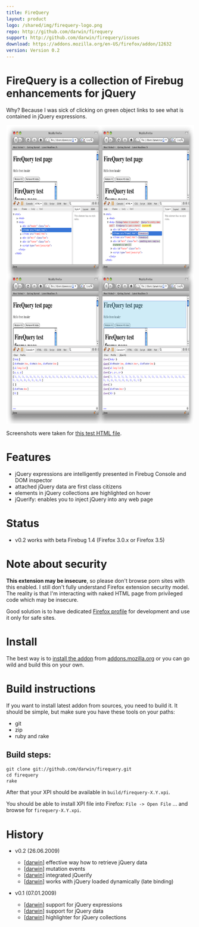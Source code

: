 ```yaml
---
title: FireQuery
layout: product
logo: /shared/img/firequery-logo.png
repo: http://github.com/darwin/firequery
support: http://github.com/darwin/firequery/issues
download: https://addons.mozilla.org/en-US/firefox/addon/12632
version: Version 0.2
---
```


# FireQuery is a collection of Firebug enhancements for jQuery

Why? Because I was sick of clicking on green object links to see what is contained in jQuery expressions.

<a href="/img/intro.png"><img src="/img/intro-small.png" width="800" height="800" class="small-shadow"></a>

Screenshots were taken for [this test HTML file][testsource].

# Features

* jQuery expressions are intelligently presented in Firebug Console and DOM inspector
* attached jQuery data are first class citizens
* elements in jQuery collections are highlighted on hover
* jQuerify: enables you to inject jQuery into any web page

# Status

* v0.2 works with beta Firebug 1.4 (Firefox 3.0.x or Firefox 3.5)

# Note about security

<b>This extension may be insecure</b>, so please don't browse porn sites with this enabled. 
I still don't fully understand Firefox extension security model.
The reality is that I'm interacting with naked HTML page from privileged code which may be insecure.

Good solution is to have dedicated [Firefox profile](http://support.mozilla.com/en-US/kb/Profiles) for development and use it only for safe sites.

# Install 

The best way is to [install the addon][download] from [addons.mozilla.org](http://addons.mozilla.org) or you can go wild and build this on your own.

# Build instructions

If you want to install latest addon from sources, you need to build it. 
It should be simple, but make sure you have these tools on your paths:

* git
* zip
* ruby and rake

## Build steps:

    git clone git://github.com/darwin/firequery.git
    cd firequery
    rake
  
After that your XPI should be available in ``build/firequery-X.Y.xpi``.

You should be able to install XPI file into Firefox: ``File -> Open File`` ... and browse for ``firequery-X.Y.xpi``.

# History

* v0.2 (26.06.2009)
  * [[darwin][darwin]] effective way how to retrieve jQuery data
  * [[darwin][darwin]] mutation events
  * [[darwin][darwin]] integrated jQuerify
  * [[darwin][darwin]] works with jQuery loaded dynamically (late binding)

* v0.1 (07.01.2009)
  * [[darwin][darwin]] support for jQuery expressions
  * [[darwin][darwin]] support for jQuery data
  * [[darwin][darwin]] highlighter for jQuery collections 

[darwin]: http://github.com/darwin
[download]: https://addons.mozilla.org/en-US/firefox/addon/12632
[firebug]: https://addons.mozilla.org/en-US/firefox/addon/1843
[testsource]: http://github.com/darwin/firequery/tree/master/test/index.html